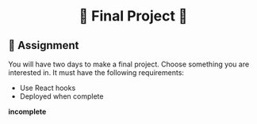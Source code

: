 <h1 align="center">
  🎍 Final Project 🎏
</h1>

## 📔 Assignment

You will have two days to make a final project. Choose something you are interested in. It must have the following requirements:

- Use React hooks
- Deployed when complete


**incomplete**
